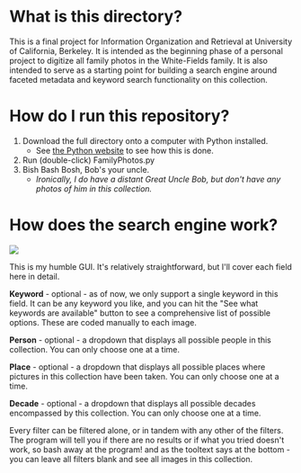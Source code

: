 # What is this directory?

This is a final project for Information Organization and Retrieval at University of California, Berkeley. It is intended as the beginning phase of a personal project to digitize all family photos in the White-Fields family. It is also intended to serve as a starting point for building a search engine around faceted metadata and keyword search functionality on this collection.

# How do I run this repository?
1. Download the full directory onto a computer with Python installed.
    - See [the Python website](https://www.python.org/downloads/) to see how this is done. 
2. Run (double-click) FamilyPhotos.py
3. Bish Bash Bosh, Bob's your uncle. 
    - *Ironically, I do have a distant Great Uncle Bob, but don't have any photos of him in this collection.*

# How does the search engine work?
![](https://i.imgur.com/K9MKvdr.png)

This is my humble GUI. It's relatively straightforward, but I'll cover each field here in detail.

**Keyword** - optional -  as of now, we only support a single keyword in this field. It can be any keyword you like, and you can hit the "See what keywords are available" button to see a comprehensive list of possible options. These are coded manually to each image.

**Person** - optional - a dropdown that displays all possible people in this collection. You can only choose one at a time.

**Place** - optional - a dropdown that displays all possible places where pictures in this collection have been taken. You can only choose one at a time.

**Decade** - optional - a dropdown that displays all possible decades encompassed by this collection. You can only choose one at a time.


Every filter can be filtered alone, or in tandem with any other of the filters. The program will tell you if there are no results or if what you tried doesn't work, so bash away at the program! and as the tooltext says at the bottom - you can leave all filters blank and see all images in this collection. 